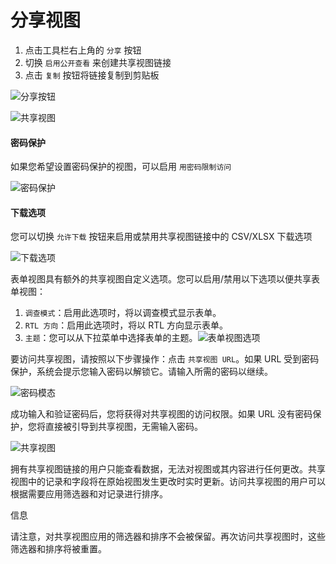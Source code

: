 # 分享视图

1. 点击工具栏右上角的 `分享` 按钮
2. 切换 `启用公开查看` 来创建共享视图链接
3. 点击 `复制` 按钮将链接复制到剪贴板

![分享按钮](https://docs.nocodb.com/assets/images/share-button-9751630544eab59c43f368bcbe4aaaae.png)

![共享视图](https://docs.nocodb.com/assets/images/share-view-modal-2c40f95aa822fa2830e1f205431a4b4e.png)

#### 密码保护

如果您希望设置密码保护的视图，可以启用 `用密码限制访问`

![密码保护](https://docs.nocodb.com/assets/images/share-view-modal-2-4bb63f03e7cb528595d3f2f6335fca02.png)

#### 下载选项

您可以切换 `允许下载` 按钮来启用或禁用共享视图链接中的 CSV/XLSX 下载选项

![下载选项](https://docs.nocodb.com/assets/images/share-view-modal-3-1202422c5c9bf2b234a5b5ed7a05e805.png)

表单视图具有额外的共享视图自定义选项。您可以启用/禁用以下选项以便共享表单视图：

1. `调查模式`：启用此选项时，将以调查模式显示表单。
2. `RTL 方向`：启用此选项时，将以 RTL 方向显示表单。
3. `主题`：您可以从下拉菜单中选择表单的主题。![表单视图选项](https://docs.nocodb.com/assets/images/share-view-form-a0f60904770cda6be5710e12a60077bd.png)

要访问共享视图，请按照以下步骤操作：点击 `共享视图 URL`。如果 URL 受到密码保护，系统会提示您输入密码以解锁它。请输入所需的密码以继续。

![密码模态](https://docs.nocodb.com/assets/images/share-view-password-8b55b2f905ed895f6ceddccad842c205.png)

成功输入和验证密码后，您将获得对共享视图的访问权限。如果 URL 没有密码保护，您将直接被引导到共享视图，无需输入密码。

![共享视图](https://docs.nocodb.com/assets/images/share-view-22f8daabd281e5b6199d1e03ab814378.png)

拥有共享视图链接的用户只能查看数据，无法对视图或其内容进行任何更改。共享视图中的记录和字段将在原始视图发生更改时实时更新。访问共享视图的用户可以根据需要应用筛选器和对记录进行排序。

信息

请注意，对共享视图应用的筛选器和排序不会被保留。再次访问共享视图时，这些筛选器和排序将被重置。